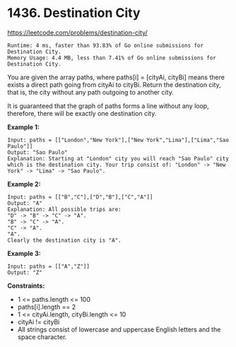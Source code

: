 # 1436. Destination City

https://leetcode.com/problems/destination-city/

```
Runtime: 4 ms, faster than 93.83% of Go online submissions for Destination City.
Memory Usage: 4.4 MB, less than 7.41% of Go online submissions for Destination City.
```

You are given the array paths, where paths[i] = [cityAi, cityBi] means there exists a direct path going from cityAi to cityBi. Return the destination city, that is, the city without any path outgoing to another city.

It is guaranteed that the graph of paths forms a line without any loop, therefore, there will be exactly one destination city.

**Example 1:**

```
Input: paths = [["London","New York"],["New York","Lima"],["Lima","Sao Paulo"]]
Output: "Sao Paulo"
Explanation: Starting at "London" city you will reach "Sao Paulo" city which is the destination city. Your trip consist of: "London" -> "New York" -> "Lima" -> "Sao Paulo".
```

**Example 2:**

```
Input: paths = [["B","C"],["D","B"],["C","A"]]
Output: "A"
Explanation: All possible trips are:
"D" -> "B" -> "C" -> "A".
"B" -> "C" -> "A".
"C" -> "A".
"A".
Clearly the destination city is "A".
```

**Example 3:**

```
Input: paths = [["A","Z"]]
Output: "Z"
```

**Constraints:**

- 1 <= paths.length <= 100
- paths[i].length == 2
- 1 <= cityAi.length, cityBi.length <= 10
- cityAi != cityBi
- All strings consist of lowercase and uppercase English letters and the space character.
